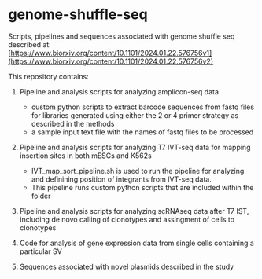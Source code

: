 # genome-shuffle-seq
Scripts, pipelines and sequences associated with genome shuffle seq described at: [https://www.biorxiv.org/content/10.1101/2024.01.22.576756v1](https://www.biorxiv.org/content/10.1101/2024.01.22.576756v2)

This repository contains:
1. Pipeline and analysis scripts for analyzing amplicon-seq data
   - custom python scripts to extract barcode sequences from fastq files for libraries generated using either the 2 or 4 primer strategy as described in the methods
   - a sample input text file with the names of fastq files to be processed

2. Pipeline and analysis scripts for analyzing T7 IVT-seq data for mapping insertion sites in both mESCs and K562s
    - IVT_map_sort_pipeline.sh is used to run the pipeline for analyzing and definining position of integrants from IVT-seq data.
    - This pipeline runs custom python scripts that are included within the folder

3. Pipeline and analysis scripts for analyzing scRNAseq data after T7 IST, including de novo calling of clonotypes and assingment of cells to clonotypes

4. Code for analysis of gene expression data from single cells containing a particular SV   
      
5. Sequences associated with novel plasmids described in the study
   
